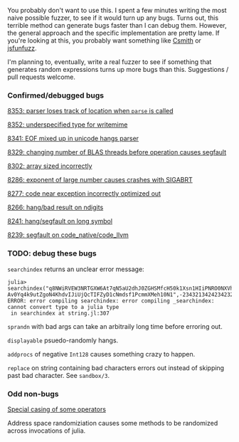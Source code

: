 You probably don't want to use this. I spent a few minutes writing the most naive possible fuzzer, to see if it would turn up any bugs. Turns out, this terrible method can generate bugs faster than I can debug them. However, the general approach and the specific implementation are pretty lame. If you're looking at this, you probably want something like [Csmith](https://github.com/csmith-project/csmith) or [jsfunfuzz](https://bugzilla.mozilla.org/show_bug.cgi?id=jsfunfuzz).

I'm planning to, eventually, write a real fuzzer to see if something that generates random expressions turns up more bugs than this. Suggestions / pull requests welcome.

### Confirmed/debugged bugs

[8353: parser loses track of location when `parse` is called](https://github.com/JuliaLang/julia/issues/8353)

[8352: underspecified type for writemime](https://github.com/JuliaLang/julia/pull/8352)

[8341: EOF mixed up in unicode hangs parser](https://github.com/JuliaLang/julia/issues/8341)

[8329: changing number of BLAS threads before operation causes segfault](https://github.com/JuliaLang/julia/issues/8329)

[8302: array sized incorrectly](https://github.com/JuliaLang/julia/pull/8302)

[8286: exponent of large number causes crashes with SIGABRT](https://github.com/JuliaLang/julia/issues/8286)

[8277: code near exception incorrectly optimized out](https://github.com/JuliaLang/julia/issues/8277)

[8266: hang/bad result on ndigits](https://github.com/JuliaLang/julia/pull/8266)

[8241: hang/segfault on long symbol](https://github.com/JuliaLang/julia/pull/8241)

[8239: segfault on code_native/code_llvm](https://github.com/JuliaLang/julia/pull/8239)

### TODO: debug these bugs

`searchindex` returns an unclear error message: 
~~~
julia> searchindex("q8NWiRVEW3NRTGXW6At7qN5aU2dhJ0ZGHSMfcH50k1Xsn1HIiPNRO0NXVhafnLkEd55","wKPx3QydhlLKz3fZQK3fCVhl6ZwMoFDq18ti1Ozcswi\
Av0Yq4k9utZgoN4KhdvIJiUjQcTIFZyD1cNmdsf1PcmmXMeh10N1",-234321342423423234534534543)
ERROR: error compiling searchindex: error compiling _searchindex: cannot convert type to a julia type
 in searchindex at string.jl:307
~~~

`sprandn` with bad args can take an arbitraily long time before erroring out.

`displayable` psuedo-randomly hangs.

`addprocs` of negative `Int128` causes something crazy to happen.

`replace` on string containing bad characters errors out instead of skipping past bad character. See `sandbox/3`.


### Odd non-bugs

[Special casing of some operators](https://groups.google.com/forum/#!topic/julia-users/ljQ-nHpXitU)

Address space randomiziation causes some methods to be randomized across invocations of julia.



